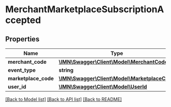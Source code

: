 # MerchantMarketplaceSubscriptionAccepted

## Properties
Name | Type | Description | Notes
------------ | ------------- | ------------- | -------------
**merchant_code** | [**\IMN\Swagger\Client\Model\MerchantCode**](MerchantCode.md) |  | 
**event_type** | **string** |  | [optional] 
**marketplace_code** | [**\IMN\Swagger\Client\Model\MarketplaceCode**](MarketplaceCode.md) |  | 
**user_id** | [**\IMN\Swagger\Client\Model\UserId**](UserId.md) |  | 

[[Back to Model list]](../README.md#documentation-for-models) [[Back to API list]](../README.md#documentation-for-api-endpoints) [[Back to README]](../README.md)


